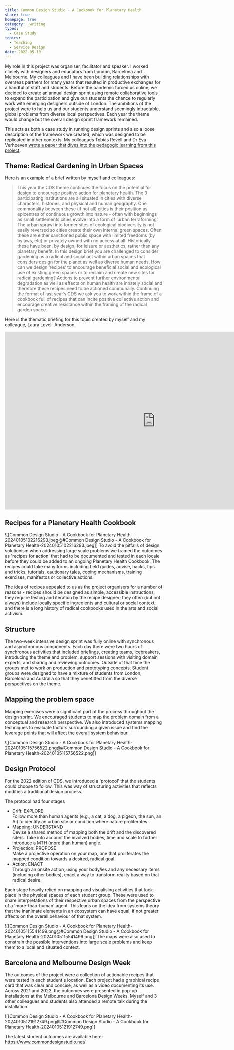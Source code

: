 ```yaml
---
title: Common Design Studio - A Cookbook for Planetary Health
share: true
homepage: true
category: _writing
types:
  - Case Study
topics:
  - Teaching
  - Service Design
date: 2022-05-10
---
```



My role in this project was organiser, facilitator and speaker. I worked closely with designers and educators from London, Barcelona and Melbourne. My colleagues and I have been building relationships with overseas partners for many years that resulted in productive exchanges for a handful of staff and students. Before the pandemic forced us online, we decided to create an annual design sprint using remote collaborative tools to expand the participation and give our students the chance to regularly work with emerging designers outside of London. The ambitions of the project were to help us and our students understand seemingly intractable, global problems from diverse local perspectives. Each year the theme would change but the overall design sprint framework remained. 

This acts as both a case study in running design sprints and also a loose description of the framework we created, which was designed to be replicated in other contexts. My colleagues Tobias Revell and Dr Eva Verhoeven [wrote a paper that dives into the pedagogic learning from this project](https://ualresearchonline.arts.ac.uk/id/eprint/14432/). 

## Theme: Radical Gardening in Urban Spaces

Here is an example of a brief written by myself and colleagues: 

> This year the CDS theme continues the focus on the potential for design to encourage positive action for planetary health. The 3 participating institutions are all situated in cities with diverse characters, histories, and physical and human geography. One commonality between these (if not all) cities is their position as epicentres of continuous growth into nature - often with beginnings as small settlements cities evolve into a form of ‘urban terraforming’. The urban sprawl into former sites of ecological biodiversity is not easily reversed so cities create their own internal green spaces. Often these are either sanctioned public space with limited freedoms (by bylaws, etc) or privately owned with no access at all. Historically these have been, by design, for leisure or aesthetics, rather than any planetary benefit. In this design brief you are challenged to consider gardening as a radical and social act within urban spaces that considers design for the planet as well as diverse human needs. How can we design ‘recipes’ to encourage beneficial social and ecological use of existing green spaces or to reclaim and create new sites for radical gardening? Actions to prevent further environmental degradation as well as effects on human health are innately social and therefore these recipes need to be actioned communally. Continuing the format of last year’s CDS we ask you to work within the frame of a cookbook full of recipes that can incite positive collective action and encourage creative resistance within the framing of the radical garden space.     

Here is the thematic briefing for this topic created by myself and my colleague, Laura Lovell-Anderson. 

<iframe src="https://docs.google.com/presentation/d/e/2PACX-1vRk8_jYzC1gftyUtV0sKfkl-0ZIYg70I_avcMu91PaB8itoIEfgu0C_1JATAPVZRfTn9ym7WsVty6kf/embed?start=false&loop=false&delayms=3000" frameborder="0" width="960" height="569" allowfullscreen="true" mozallowfullscreen="true" webkitallowfullscreen="true"></iframe>


## Recipes for a Planetary Health Cookbook

![[Common Design Studio - A Cookbook for Planetary Health-20240105102216293.jpeg@#Common Design Studio - A Cookbook for Planetary Health-20240105102216293.jpeg]]
To avoid the pitfalls of design solutionism when addressing large scale problems we framed the outcomes as 'recipes for action' that had to be documented and tested in each locale before they could be added to an ongoing Planetary Health Cookbook. The recipes could take many forms including field guides, advise, hacks, tips and tricks, tutorials, cautionary tales, coping mechanisms, training exercises, manifestos or collective actions. 

The idea of recipes appealed to us as the project organisers for a number of reasons - recipes should be designed as simple, accessible instructions; they require testing and iteration by the recipe designer; they often (but not always) include locally specific ingredients and cultural or social context; and there is a long history of radical cookbooks used in the arts and social activism.      

## Structure 

The two-week intensive design sprint was fully online with synchronous and asynchronous components. Each day there were two hours of synchronous activities that included briefings, creating teams, icebreakers, introducing the theme and problem, support sessions with visiting domain experts, and sharing and reviewing outcomes. Outside of that time the groups met to work on production and prototyping concepts. Student groups were designed to have a mixture of students from London, Barcelona and Australia so that they benefitted from the diverse perspectives on the theme.  

## Mapping the problem space

Mapping exercises were a significant part of the process throughout the design sprint. We encouraged students to map the problem domain from a conceptual and research perspective. We also introduced systems mapping techniques to evaluate factors surrounding a given issue and find the leverage points that will affect the overall system behaviour. 

![[Common Design Studio - A Cookbook for Planetary Health-20240105115756522.png@#Common Design Studio - A Cookbook for Planetary Health-20240105115756522.png]]


## Design Protocol

For the 2022 edition of CDS, we introduced a 'protocol' that the students could choose to follow. This was way of structuring activities that reflects modifies a traditional design process. 

The protocol had four stages 
- Drift: EXPLORE <br> Follow more than human agents (e.g., a cat, a dog, a pigeon, the sun, an AI) to identify an urban site or condition where nature proliferates.
- Mapping: UNDERSTAND<br>Devise a shared method of mapping both the drift and the discovered site/s. Take into account the involved bodies, time and scale to further introduce a MTH (more than human) angle.
- Projection: PROPOSE<br>Make a projective operation on your map, one that proliferates the mapped condition towards a desired, radical goal.
- Action: ENACT<br>Through an onsite action, using your body/ies and any necessary items (including other bodies), enact a way to transform reality based on that radical desire.

Each stage heavily relied on mapping and visualising activities that took place in the physical spaces of each student group. These were used to share interpretations of their respective urban spaces from the perspective of a 'more-than-human' agent. This leans on the idea from systems theory that the inanimate elements in an ecosystem can have equal, if not greater affects on the overall behaviour of that system. 

![[Common Design Studio - A Cookbook for Planetary Health-20240105115541499.png@#Common Design Studio - A Cookbook for Planetary Health-20240105115541499.png]]
The maps were also used to constrain the possible interventions into large scale problems and keep them to a local and situated context.  

## Barcelona and Melbourne Design Week

The outcomes of the project were a collection of actionable recipes that were tested in each student's location. Each project had a graphical recipe card that was clear and concise, as well as a video documenting its use. Across 2021 and 2022, the outcomes were presented in pop-up installations at the Melbourne and Barcelona Design Weeks. Myself and 3 other colleagues and students also attended a remote talk during the installation.

![[Common Design Studio - A Cookbook for Planetary Health-20240105121912749.png@#Common Design Studio - A Cookbook for Planetary Health-20240105121912749.png]]

The latest student outcomes are available here:
https://www.commondesignstudio.net/

